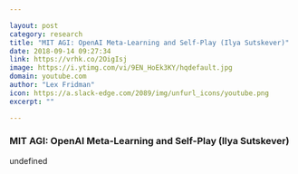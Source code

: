 ```yaml
---

layout: post
category: research
title: "MIT AGI: OpenAI Meta-Learning and Self-Play (Ilya Sutskever)"
date: 2018-09-14 09:27:34
link: https://vrhk.co/2OigIsj
image: https://i.ytimg.com/vi/9EN_HoEk3KY/hqdefault.jpg
domain: youtube.com
author: "Lex Fridman"
icon: https://a.slack-edge.com/2089/img/unfurl_icons/youtube.png
excerpt: ""

---
```


### MIT AGI: OpenAI Meta-Learning and Self-Play (Ilya Sutskever)

undefined